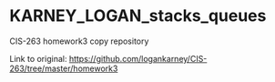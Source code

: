 # KARNEY_LOGAN_stacks_queues
CIS-263 homework3 copy repository

Link to original:
  https://github.com/logankarney/CIS-263/tree/master/homework3
